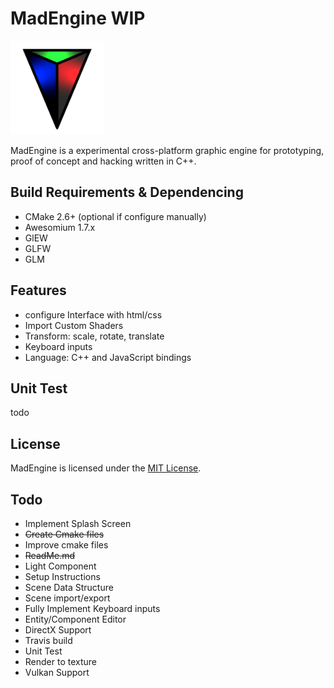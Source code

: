 MadEngine WIP
=========
<img src="/resources/MadEngineIconFull.png" width="150">

MadEngine is a experimental cross-platform graphic engine for prototyping, proof of concept and hacking written in C++.

Build Requirements & Dependencing
------------------

* CMake 2.6+ (optional if configure manually)
* Awesomium 1.7.x
* GlEW
* GLFW
* GLM

Features
------------------
   * configure Interface with html/css
   * Import Custom Shaders
   * Transform: scale, rotate, translate
   * Keyboard inputs
   * Language: C++ and JavaScript bindings

Unit Test
--------------------

todo

License
------------------

MadEngine is licensed under the [MIT License](LICENSE).

Todo
------------------

 * Implement Splash Screen
 * ~~Create Cmake files~~
 * Improve cmake files
 * ~~ReadMe.md~~
 * Light Component
 * Setup Instructions
 * Scene Data Structure
 * Scene import/export
 * Fully Implement Keyboard inputs
 * Entity/Component Editor
 * DirectX Support
 * Travis build
 * Unit Test
 * Render to texture
 * Vulkan Support

